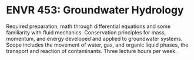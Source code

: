 # ENVR 453: Groundwater Hydrology

Required preparation, math through differential equations and some familiarity with fluid mechanics. Conservation principles for mass, momentum, and energy developed and applied to groundwater systems. Scope includes the movement of water, gas, and organic liquid phases, the transport and reaction of contaminants. Three lecture hours per week.
